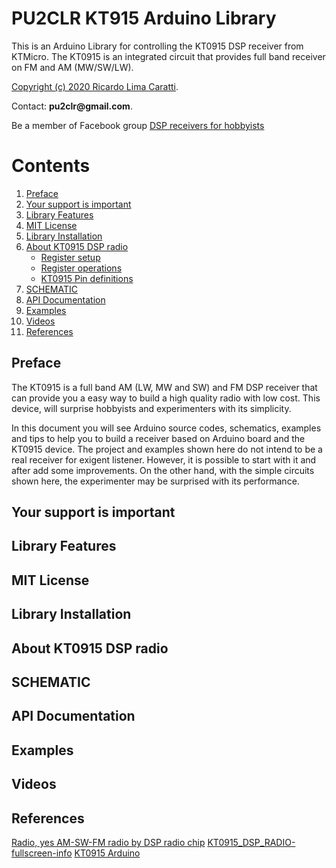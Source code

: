 # PU2CLR KT915 Arduino Library

This is an Arduino Library for controlling the KT0915 DSP receiver from KTMicro.
The KT0915 is an integrated circuit that provides full band receiver on FM and AM (MW/SW/LW).


[Copyright (c) 2020 Ricardo Lima Caratti](https://pu2clr.github.io/AKC695X/#mit-license).

Contact: __pu2clr@gmail.com__.

Be a member of Facebook group [DSP receivers for hobbyists](https://www.facebook.com/groups/2655942598067211)


# Contents

1. [Preface](https://pu2clr.github.io/KT915/#preface)
2. [Your support is important](https://pu2clr.github.io/KT915/#your-support-is-important)
3. [Library Features](https://pu2clr.github.io/KT915/#library-features)
4. [MIT License](https://pu2clr.github.io/KT915/#mit-license)
5. [Library Installation](https://pu2clr.github.io/KT915/#library-installation)
6. [About KT0915 DSP radio](https://pu2clr.github.io/KT915/#about-KT0915-DSP-radio)
   * [Register setup]()
   * [Register operations]()
   * [KT0915 Pin definitions]()
7. [SCHEMATIC](https://pu2clr.github.io/KT915/#schematic)
8.  [API Documentation](https://pu2clr.github.io/KT915/extras/docs/html/index.html)
9.  [Examples](https://github.com/pu2clr/KT915/tree/master/examples)
10. [Videos](https://github.com/pu2clr/KT915#videos)
11. [References](https://pu2clr.github.io/KT915/#references)


## Preface


The KT0915 is a full band AM (LW, MW and SW) and FM DSP receiver that can provide you a easy way to build a high quality radio with low cost. This device, will surprise hobbyists and experimenters with its simplicity. 

In this document you will see Arduino source codes, schematics, examples and tips to help you to build a receiver based on Arduino board and the KT0915 device.  The project and examples shown here do not intend to be a real receiver for exigent listener. However, it is possible to start with it and after add some improvements. On the other hand, with the simple circuits shown here, the experimenter may be surprised with its performance.


## Your support is important




## Library Features




## MIT License




## Library Installation




## About KT0915 DSP radio




## SCHEMATIC




## API Documentation




## Examples




## Videos




## References

[Radio, yes AM-SW-FM radio by DSP radio chip](https://hackaday.io/project/12944-radio-yes-am-sw-fm-radio-by-dsp-radio-chip)
[KT0915_DSP_RADIO-fullscreen-info](https://github.com/kodera2t/KT0915_DSP_RADIO-fullscreen-info)
[KT0915 Arduino](https://easyeda.com/wolfezrawilliam/KT0915-Arduino)
